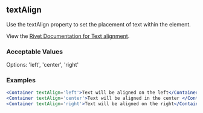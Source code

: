 ## textAlign
Use the textAlign property to set the placement of text within the element.

View the [Rivet Documentation for Text alignment](https://rivet.iu.edu/utilities/typography/#text-alignment).

### Acceptable Values

Options: 'left', 'center', 'right'

### Examples
```jsx
<Container textAlign='left'>Text will be aligned on the left</Container>
<Container textAlign='center'>Text will be aligned in the center </Container>
<Container textAlign='right'>Text will be aligned on the right</Container>
```